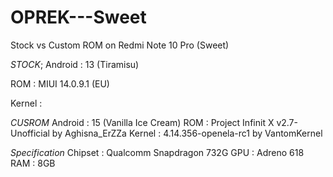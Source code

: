# OPREK---Sweet
Stock vs Custom ROM on Redmi Note 10 Pro (Sweet)

*STOCK*;
Android  : 13 (Tiramisu)

ROM      : MIUI 14.0.9.1 (EU)

Kernel   : 

*CUSROM*
Android   : 15 (Vanilla Ice Cream)
ROM       : Project Infinit X v2.7-Unofficial by Aghisna_ErZZa
Kernel    : 4.14.356-openela-rc1 by VantomKernel

*Specification*
Chipset    : Qualcomm Snapdragon 732G
GPU        : Adreno 618
RAM        : 8GB
